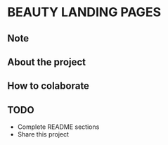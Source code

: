 # BEAUTY LANDING PAGES

## Note

## About the project

## How to colaborate

## TODO
- Complete README sections
- Share this project